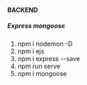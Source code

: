 #### BACKEND

##### Express mongoose

1. npm i nodemon -D
2. npm i ejs
3. npm i express --save
4. npm run serve
5. npm i mongoose